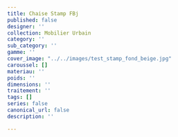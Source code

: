 ```yaml
---
title: Chaise Stamp FBj
published: false
designer: ''
collection: Mobilier Urbain
category: ''
sub_category: ''
gamme: ''
cover_image: "../../images/test_stamp_fond_beige.jpg"
caroussel: []
materiau: ''
poids: ''
dimensions: ''
traitement: ''
tags: []
series: false
canonical_url: false
description: ''

---
```

